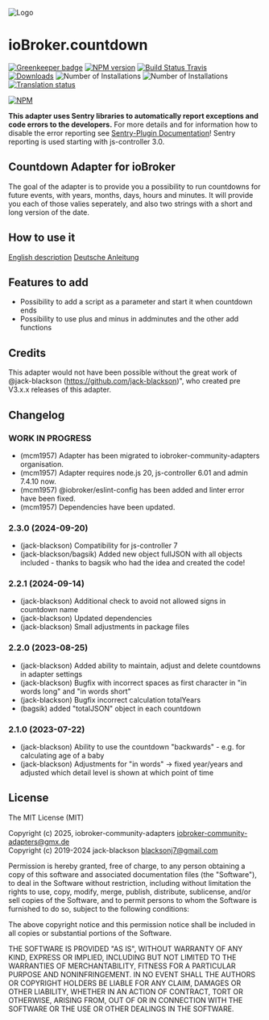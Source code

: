 ![Logo](admin/countdown.png)
# ioBroker.countdown


[![Greenkeeper badge](https://snyk.io/test/github/jack-blackson/ioBroker.countdown/badge.svg)](https://snyk.io/test/github/jack-blackson/ioBroker.countdown)
[![NPM version](http://img.shields.io/npm/v/iobroker.countdown.svg)](https://www.npmjs.com/package/iobroker.countdown) 
[![Build Status Travis](https://travis-ci.com/jack-blackson/ioBroker.countdown.svg?branch=master)](https://travis-ci.com/jack-blackson/ioBroker.countdown)  
[![Downloads](https://img.shields.io/npm/dm/iobroker.countdown.svg)](https://www.npmjs.com/package/iobroker.countdown) 
![Number of Installations](http://iobroker.live/badges/countdown-installed.svg) 
![Number of Installations](http://iobroker.live/badges/countdown-stable.svg)
[![Translation status](https://weblate.iobroker.net/widgets/adapters/-/countdown/svg-badge.svg)](https://weblate.iobroker.net/engage/adapters/?utm_source=widget)

[![NPM](https://nodei.co/npm/iobroker.countdown.png?downloads=true)](https://nodei.co/npm/iobroker.countdown.png?downloads=true/)

**This adapter uses Sentry libraries to automatically report exceptions and code errors to the developers.** For more details and for information how to disable the error reporting see [Sentry-Plugin Documentation](https://github.com/ioBroker/plugin-sentry#plugin-sentry)! Sentry reporting is used starting with js-controller 3.0.


Countdown Adapter for ioBroker
------------------------------------------------------------------------------

The goal of the adapter is to provide you a possibility to run countdowns for future events, with years, months, days, hours and minutes. It will provide you each of those valies seperately, and also two strings with a short and long version of the date.

## How to use it

[English description](docs/en/countdown.md)
[Deutsche Anleitung](docs/de/countdown.md)

## Features to add
* Possibility to add a script as a parameter and start it when countdown ends
* Possibility to use plus and minus in addminutes and the other add functions

## Credits

This adapter would not have been possible without the great work of @jack-blackson (https://github.com/jack-blackson)",
who created pre V3.x.x releases of this adapter.

## Changelog

<!--
	Placeholder for the next version (at the beginning of the line):
	### **WORK IN PROGRESS**0
-->
### **WORK IN PROGRESS**
* (mcm1957) Adapter has been migrated to iobroker-community-adapters organisation.
* (mcm1957) Adapter requires node.js 20, js-controller 6.01 and admin 7.4.10 now.
* (mcm1957) @iobroker/eslint-config has been added and linter error have been fixed.
* (mcm1957) Dependencies have been updated.

### 2.3.0 (2024-09-20) 
* (jack-blackson) Compatibility for js-controller 7
* (jack-blackson/bagsik) Added new object fullJSON with all objects included - thanks to bagsik who had the idea and created the code!

### 2.2.1 (2024-09-14) 
* (jack-blackson) Additional check to avoid not allowed signs in countdown name
* (jack-blackson) Updated dependencies
* (jack-blackson) Small adjustments in package files

### 2.2.0 (2023-08-25) 
* (jack-blackson) Added ability to maintain, adjust and delete countdowns in adapter settings
* (jack-blackson) Bugfix with incorrect spaces as first character in "in words long" and "in words short"
* (jack-blackson) Bugfix incorrect calculation totalYears
* (bagsik) added "totalJSON" object in each countdown

### 2.1.0 (2023-07-22) 
* (jack-blackson) Ability to use the countdown "backwards" - e.g. for calculating age of a baby
* (jack-blackson) Adjustments for "in words" -> fixed year/years and adjusted which detail level is shown at which point of time

## License
The MIT License (MIT)

Copyright (c) 2025, iobroker-community-adapters <iobroker-community-adapters@gmx.de>  
Copyright (c) 2019-2024 jack-blackson <blacksonj7@gmail.com>

Permission is hereby granted, free of charge, to any person obtaining a copy
of this software and associated documentation files (the "Software"), to deal
in the Software without restriction, including without limitation the rights
to use, copy, modify, merge, publish, distribute, sublicense, and/or sell
copies of the Software, and to permit persons to whom the Software is
furnished to do so, subject to the following conditions:

The above copyright notice and this permission notice shall be included in
all copies or substantial portions of the Software.

THE SOFTWARE IS PROVIDED "AS IS", WITHOUT WARRANTY OF ANY KIND, EXPRESS OR
IMPLIED, INCLUDING BUT NOT LIMITED TO THE WARRANTIES OF MERCHANTABILITY,
FITNESS FOR A PARTICULAR PURPOSE AND NONINFRINGEMENT. IN NO EVENT SHALL THE
AUTHORS OR COPYRIGHT HOLDERS BE LIABLE FOR ANY CLAIM, DAMAGES OR OTHER
LIABILITY, WHETHER IN AN ACTION OF CONTRACT, TORT OR OTHERWISE, ARISING FROM,
OUT OF OR IN CONNECTION WITH THE SOFTWARE OR THE USE OR OTHER DEALINGS IN
THE SOFTWARE.